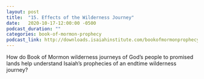 ```yaml
---
layout: post
title:  "15. Effects of the Wilderness Journey"
date:   2020-10-17-12:00:00 -0500
podcast_duration: ""
categories: book-of-mormon-prophecy
podcast_link: http://downloads.isaiahinstitute.com/bookofmormonprophecypodcast/Episode_15_v1.mp3
---
```

How do Book of Mormon wilderness journeys of God’s people to promised lands help understand Isaiah’s prophecies of an endtime wilderness journey?
